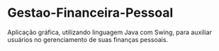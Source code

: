# Gestao-Financeira-Pessoal
Aplicação gráfica, utilizando linguagem Java com Swing, para auxiliar usuários no gerenciamento de suas finanças pessoais.
